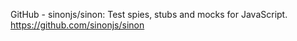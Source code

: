 GitHub - sinonjs/sinon: Test spies, stubs and mocks for JavaScript.
https://github.com/sinonjs/sinon
